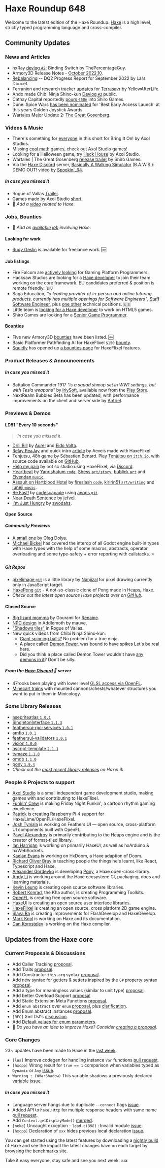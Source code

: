 [_template]: ../templates/roundup.html
[date]: / "2022-10-13 09:51:00"
[modified]: / "2022-10-13 10:26:00"
[published]: / "2022-10-13 12:00:00"
[description]: / "The latest news covering the Haxe community, featuring upcoming talks, the latest HaxeLib releases, game previews and lots more!"
[author]: https://twitter.com/teormech "Alexander Hohlov"
[contributor]: https://github.com/kLabz "Rudy Ges"
[contributor]: https://twitter.com/PercentageGuy "thepercentageguy"
[contributor]: https://twitter.com/skial "Skial"

# Haxe Roundup 648

Welcome to the latest edition of the Haxe Roundup. [Haxe](http://haxe.org/?ref=haxe.io) is a high level, strictly typed programming language and cross-compiler.

## Community Updates

### News and Articles

- hxRay [devlog `#2`](https://hxraydev.blogspot.com/2022/10/devlog-01-10-2022.html): Binding Switch by ThePercentageGuy.
- Armory3D Release Notes - [October 2022.10](https://forums.armory3d.org/t/release-notes-october-2022-10/4984?u=skial).
- [Rebalancing](https://www.fortressofdoors.com/rebalancing-dq2-progress-report-for-september-2022/) -- DQ2 Progress Report for September 2022 by Lars Doucet.
- Terranion and research tracker [updates](https://yellowafterlife.itch.io/terrasavr/devlog/436478/terranion-and-research-tracker-updates) for [Terrasavr](https://yellowafterlife.itch.io/terrasavr) by YellowAfterLife.
- Ando made Chibi Ninja Shino-kun [Devlog `#2`](https://www.patreon.com/posts/72815977) public.
- Cathay Capital reportedly [pours `€50m`](https://www.gamesindustry.biz/cathay-capital-reportedly-pours-50m-into-shiro-games) into Shiro Games.
- Dune: Spice Wars [has been nominated](https://twitter.com/DuneSpiceWars/status/1579468686506987522) for 'Best Early Access Launch' at this years Golden Joystick Awards.
- Wartales Major Update 2: [The Great Gosenberg](https://steamcommunity.com/games/1527950/announcements/detail/3556180117858574242).

### Videos & Music

- There's something for [everyone](https://www.youtube.com/shorts/Hhzg-9B6exo&widget_referrer=haxe.io) in this short for Bring It On! by Axol Studios.
- Missing [cool math](https://www.youtube.com/shorts/KIJWNUKYhLo&widget_referrer=haxe.io) games, check out Axol Studio games!
- Looking for a Halloween game, try [Heck House](https://www.youtube.com/shorts/YVBZS6PGzNw&widget_referrer=haxe.io) by Axol Studio.
- Wartales | The Great Gosenberg [release trailer](https://www.youtube.com/watch?v=zeekBzesrP4&widget_referrer=haxe.io) by Shiro Games.
- Via the [Haxe Discord] server, [Basically A Walking Simulator](https://www.youtube.com/watch?v=L20oKvDI5Ag&widget_referrer=haxe.io) (B.A.W.S.): DEMO OUT! video by [Spookin'_64](https://discord.com/channels/162395145352904705/1026956468261494794/1029495463478562876).

##### _In case you missed it_

- Rogue of Vallas [Trailer](https://www.youtube.com/watch?v=4lchXuYlT_w&widget_referrer=haxe.io).
- Games made by Axol Studio [short](https://www.youtube.com/shorts/6Cer6ycFxvI&widget_referrer=haxe.io).
- :memo: _Add a [video](https://github.com/skial/haxe.io/labels/video) related to Haxe_.

### Jobs, Bounties

- :memo: _Add an [available job](https://github.com/skial/haxe.io/labels/jobs) involving Haxe_.

#### Looking for work

- [Rudy Geslin](https://github.com/kLabz) is available for freelance work. :new:

#### Job listings

- Fire Falcom are [actively looking](https://community.haxe.org/t/fire-falcom-is-actively-looking-for-gaming-platform-programmers/3685?u=skial) for Gaming Platform Programmers.
- Hacksaw Studios are looking for a [Haxe developer](https://github.com/skial/haxe.io/issues/992) to join their team working on the core framework. EU candidates preferred & position is remote friendly. :eu:
- Saga Education, _"a leading provider of in-person and online tutoring products, currently has multiple openings for Software Engineers"_, [Staff Software Engineer](https://www.sagaeducation.org/careers?gh_jid=5973477002), plus [one other](https://github.com/skial/haxe.io/issues/974) technical positions. :us:
- Little team is [looking for a Haxe developer](https://gamedev.ru/job/forum/?id=264871) to work on HTML5 games.
- Shiro Games are looking for a [Senior Game Programmer](https://shirogames.com/jobs/senior-game-programmer/).

#### Bounties
- Five new Armory3D [bounties](https://github.com/armory3d/armory/labels/bounty) have been listed. :new:
- Basic Platformer Pathfinding AI for HaxeFlixel `$150` [bounty](https://github.com/chosencharacters/squidBounties/issues/5).
- [Squidly](https://twitter.com/squuuidly/status/1243925472121151488) has opened up [a bounties page](https://github.com/chosencharacters/squidBounties) for HaxeFlixel features.

### Product Releases & Announcements

##### _In case you missed it_

- Battalion Commander 1917 _"is a squad shmup set in WW1 settings, but with Tesla weapons"_ by [IriySoft](https://twitter.com/IriySoft/status/1577284158615080961), available now from the [Play Store](https://play.google.com/store/apps/details?id=com.iriysoft.BattalionCommander1917).
- NextRealm Bubbles Beta has been updated, with performance improvements on the client and server side by [Antriel](https://discord.com/channels/162395145352904705/1027239561383903242/1027239561383903242).

### Previews & Demos

#### LD51 "Every 10 seconds"

> _In case you missed it_.
- [Drill Bill](https://ldjam.com/events/ludum-dare/51/drill-bill) by [Aurel](https://twitter.com/Aurel300/status/1577431983973486592) and [Eido Volta](https://ldjam.com/users/eidovolta).
- [Relay PeaJay](https://ldjam.com/events/ludum-dare/51/relay-peajay) and quick intro [article](https://aeveis.tumblr.com/post/697149538597830656/relay-peajay-by-aeveis) by Aeveis made with HaxeFlixel.
- Tenjutsu, 48h game by Sébastien Benard. Play [Tenjutsu on `itch.io`](https://deepnight.itch.io/tenjutsu), with source code available on [GitHub](https://github.com/deepnight/ld51-tenjutsu-48h).
- [Help my pain](https://notsostudio.itch.io/help-my-pain) by not so studio using HaxeFlixel, via [Discord](https://discord.com/channels/162395145352904705/1024905470621798410/1027203955123568680).
- [Heartbeat](https://ldjam.com/events/ludum-dare/51/heartbeat-1) by [Yanrishatum `code`](https://twitter.com/yanrishatum), [Shess `art/story`](https://twitter.com/yenneash), [bublick `art`](https://www.artstation.com/dari_mak) and [Elvendan `music`](https://soundcloud.com/elvenaudio).
- [Assault on Hartblood Hotel](https://ldjam.com/events/ludum-dare/51/assault-on-hartblood-hotel) by [fireslash `code`](https://ldjam.com/users/fireslash), [kiririn51 `art/writing`](https://ldjam.com/users/kiririn51) and [juneji `music`](https://ldjam.com/users/juneji).
- [Be Fast!](https://ldjam.com/events/ludum-dare/51/be-fast) by [codescapade](https://ldjam.com/users/codescapade) using [aeons `git`](https://github.com/codescapade/aeons).
- [Near Death Sentence](https://ldjam.com/events/ludum-dare/51/$296600) by [jefvel](https://ldjam.com/users/jefvel).
- [I'm Just Hungry](https://ldjam.com/events/ludum-dare/51/im-just-hungry) by [zwodahs](https://ldjam.com/users/zwodahs).

#### Open Source

##### Community Previews

- [A small one](https://twitter.com/watawatabou/status/1578007681884983296)  by Oleg Dolya.
- [Michael Bickel](https://twitter.com/dazKind/status/1578119229898997761) has covered the interop of all Godot engine built-in types with Haxe types with the help of some macros, abstracts, operator overloading and some type-safety + error reporting with callstacks. :star:

##### _Git Repos_

- [pixelimage `git`](https://github.com/nanjizal/pixelimage) is a little library by [Nanjizal](https://twitter.com/Nanjizal_net/status/1580391148840833024) for pixel drawing currently only in JavaScript target.
- [HaxePong `git`](https://github.com/N1ckn1ght/HaxePong) - A not-so-classic clone of Pong made in Heaps, Haxe.
- _Check out the latest open source Haxe projects over on [GitHub][latest github]_.

#### Closed Source

- [Big lizard momma](https://twitter.com/THCGourami/status/1578515793301544960) by Gourami for [Renaine](https://store.steampowered.com/app/662340/Renaine/).
- [NPC design](https://twitter.com/mauvecow/status/1579216880765927425) in Addlemoth by mauve.
- ["Shadows tiles"](https://twitter.com/merrak/status/1580074621348773888) in Rogue of Vallas.
- New quick videos from Chibi Ninja Shino-kun:
    * [Giant spinning balls?](https://twitter.com/ohsat_games/status/1578815043168505856) No problem for a true ninja.
    * A place called [Demon Tower](https://twitter.com/ohsat_games/status/1579535553627713536). was bound to have spikes Let's be real here.
    * Did you think a place called Demon Tower wouldn't have [any demons in it](https://twitter.com/ohsat_games/status/1580259531548151814)? Don't be silly.

##### From the [Haxe Discord] :key: server

- 47rooks been playing with lower level [GLSL access via OpenFL](https://discord.com/channels/162395145352904705/162664383082790912/1028849428456546324).
- [Minecart trains](https://discord.com/channels/162395145352904705/162664383082790912/1029864097690435657) with mounted cannons/chests/whatever structures you want to put in them in Minicology.

### _Some_ Library Releases

- [asepriteatlas `1.0.1`](https://lib.haxe.org/p/asepriteatlas)
- [SingletonInterface `1.1.3`](https://lib.haxe.org/p/SingletonInterface)
- [feathersui-rpc-services `1.0.1`](https://lib.haxe.org/p/feathersui-rpc-services)
- [amfio `1.0.1`](https://lib.haxe.org/p/amfio)
- [feathersui-validators `1.0.1`](https://lib.haxe.org/p/feathersui-validators)
- [vision `1.0.0`](https://lib.haxe.org/p/vision)
- [hscript-template `2.1.1`](https://lib.haxe.org/p/hscript-template)
- [tvmaze `1.1.0`](https://lib.haxe.org/p/tvmaze)
- [omdb `1.1.0`](https://lib.haxe.org/p/omdb)
- [pony `1.9.4`](https://lib.haxe.org/p/pony)
- _Check out the [most recent library releases](https://lib.haxe.org/recent/) on HaxeLib_.

### People & Projects to support

- [Axol Studio](https://axolstudio.com/) is a small independent game development studio, making games with and contributing to HaxeFlixel.
- [Funkin' Crew](https://ninja-muffin24.itch.io/funkin) is making Friday Night Funkin', a cartoon rhythm gaming excellence.
- [Patrick](https://www.patreon.com/gepatto) is creating Raspberry Pi 4 support for Haxe/Lime/OpenFL/HaxeFlixel.
- [Josh Tynjala](https://github.com/sponsors/joshtynjala) is working on Feathers UI — open source, cross-platform UI components built with OpenFL.
- [Pavel Alexandrov](https://ko-fi.com/yanrishatum) is primarily contributing to the Heaps engine and is the creator of format-tiled library.
- [Ian Harrigan](https://github.com/sponsors/ianharrigan) is working on primarily HaxeUI, as well as hxArduino & hxWebSockets.
- [Kaelan Evans](https://github.com/sponsors/kevansevans) is working on HxDoom, a Haxe adaption of Doom.
- [Richard Oliver Bray](https://ko-fi.com/richardoliverbray) is teaching people the things he's learnt, like React, Typescript and Haxe.
- [Alexander Gordeyko](https://www.patreon.com/axgord) is developing [Pony](https://github.com/AxGord/Pony), a Haxe open-cross-library.
- [Andy Li](https://github.com/users/andyli/sponsorship) is working around the Haxe ecosystem: CI, packaging, docs and learning materials.
- [Kevin Leung](https://www.patreon.com/kevinresol) is creating open source software libraries.
- [Robert Konrad](https://www.patreon.com/RobDangerous), the Kha author, is creating Programming Toolkits.
- [OpenFL](https://www.patreon.com/openfl) is creating free open source software.
- [HaxeUI](https://www.patreon.com/haxeui) is creating an open source user interface libraries.
- [HaxeFlixel](https://www.patreon.com/haxeflixel) is creating an open source, cross platform 2D game engine.
- [Slava Ra](https://www.patreon.com/slavara) is creating improvements for FlashDevelop and HaxeDevelop.
- [Mark Knol](https://www.patreon.com/markknol) is working on Haxe and its documentation.
- [Dan Korostelev](https://www.patreon.com/nadako) is working on the Haxe compiler.

## Updates from the Haxe core

### Current Proposals & Discussions

- Add Caller Tracking [proposal](https://github.com/HaxeFoundation/haxe-evolution/pull/99).
- Add Traits [proposal](https://github.com/HaxeFoundation/haxe-evolution/pull/98).
- Add Constructor `this.arg` syntax [proposal](https://github.com/HaxeFoundation/haxe-evolution/pull/97).
- Add new syntax for getters & setters inspired by the `C#` property syntax [proposal](https://github.com/HaxeFoundation/haxe-evolution/pull/96).
- Add a type for meaningless values (similar to unit type) [proposal](https://github.com/HaxeFoundation/haxe-evolution/pull/95).
- Add better Overload Support [proposal](https://github.com/HaxeFoundation/haxe-evolution/pull/93).
- Add Static Extension Meta Functions [proposal](https://github.com/HaxeFoundation/haxe-evolution/pull/91).
- Add `enum abstract` over `enum` [proposal](https://github.com/HaxeFoundation/haxe-evolution/pull/87), plus [clarification](https://github.com/HaxeFoundation/haxe-evolution/pull/87#issuecomment-935339089).
- Add Enum abstract instances [proposal](https://github.com/HaxeFoundation/haxe-evolution/pull/86).
- `[RFC]` Xml Dsl's [discussion](https://github.com/HaxeFoundation/haxe-evolution/issues/60).
- Add [Default values for enum parameters](https://github.com/HaxeFoundation/haxe-evolution/issues/27).
- :memo: _Do you have an idea to improve Haxe? Consider [creating a proposal]._

### Core Changes

23~ updates have been made to Haxe in the [last week][last week newurl].

- `[lua]` Improve codegen for handling instance `Var` functions [pull request](https://github.com/HaxeFoundation/haxe/pull/10817).
- `[hxcpp]` Wrong result for `true == 1` comparison when variables typed as `Dynamic` or `Any` [issue](https://github.com/HaxeFoundation/hxcpp/issues/1009).
- `Warning : (WVarShadow)` This variable shadows a previously declared variable [issue](https://github.com/HaxeFoundation/haxe/issues/10819).

##### _In case you missed it_

- Language server hangs due to duplicate `--connect` flags [issue](https://github.com/HaxeFoundation/haxe/issues/10813).
- Added API to `haxe.Http` for multiple response headers with same name [pull request](https://github.com/HaxeFoundation/haxe/pull/10812).
- Add `Context.getDisplayMode()` [merged](https://github.com/HaxeFoundation/haxe/pull/10807).
- `[neko]` Uncaught exception - `load.c(398)` : Invalid module [issue](https://github.com/HaxeFoundation/haxe/issues/10806).
- `[hxcpp]` Declaration of `xxx` hides previous local declaration [issue](https://github.com/HaxeFoundation/haxe/issues/10814).

You can get started using the latest features by downloading a [nightly build] of Haxe and see the impact the latest changes have on each target by browsing the [benchmarks] site.

Take it easy everyone, stay safe and see you next week. :ua:

[benchmarks]: https://benchs.haxe.org/
[nightly build]: http://build.haxe.org
[creating a proposal]: https://github.com/HaxeFoundation/haxe-evolution
[last week]: https://github.com/search?q=closed:2022-10-06..2022-10-13+org:haxefoundation+is:closed
[last week newurl]: https://github.com/search?q=updated:%3E2022-10-06+org:haxefoundation
[latest github]: https://github.com/search?o=desc&q=created:%22%3E+2022-10-06%22+language:Haxe&s=updated&type=Repositories
[Haxe Discord]: https://discordapp.com/invite/0uEuWH3spjck73Lo
[Armory Discord]: https://discord.com/invite/7jDud8R3dE
[OpenFL Discord]: https://discordapp.com/invite/tDgq8EE
[FeathersUI Discord]: https://discord.com/invite/SnJBC53
[Deepnight Discord]: https://discord.gg/xRMdA4er
